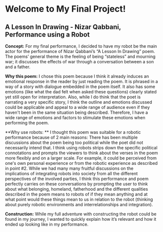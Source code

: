 # Welcome to My Final Project! 
## A Lesson In Drawing - Nizar Qabbani, Performance using a Robot 


**Concept:** 
For my final performance, I decided to have my robot be the main actor for the performance of Nizar Qabbani’s “A Lesson In Drawing” poem. The poems’ general theme is the feeling of being “stateless” and mourning war; it discusses the effects of war through a conversation between a son and a father.

**Why this poem:** 
I chose this poem because I think it already induces an emotional response in the reader by just reading the poem. It is phrased in a way of a story with dialogue embedded in the poem itself. It also has some emotions (like what the dad felt when asked these questions) clearly stated yet still open for interpretation. Also, while I do think that the poet is narrating a very specific story, I think the outline and emotions discussed could be applicable and appeal to a wide range of audience even if they haven't been in the same situation being described. Therefore, I have a wide range of emotions and factors to stimulate these emotions when performing the poem. 

**Why use robots: **
I thought this poem was suitable for a robotic performance because of 2 main reasons: 
There has been multiple discussions about the poem being too political while the poet did not necessarily intend that. I think using robots strips down the specific political connotations and prompts the viewers to think about the verses in the poem more flexibly and on a larger scale. For example, it could be perceived from one's own personal experience or from the robotic experience as described in point #2. 
While we had many many fruitful discussions on the implications of integrating robots into society from all the different perspectives of the involved parties, I think this performance and poem perfectly carries on these conversations by prompting the user to think about what belonging, homeland, fatherhood and the different qualities described in the poem means to robots of if they mean anything and at what point would these things mean to us in relation to the robot (thinking about purely robotic environments and interrelationships and integration). 

**Construction:**
While my full adventure with constructing the robot could be found in my journey, I wanted to quickly explain how it’s relevant and how it ended up looking like in my performance.

